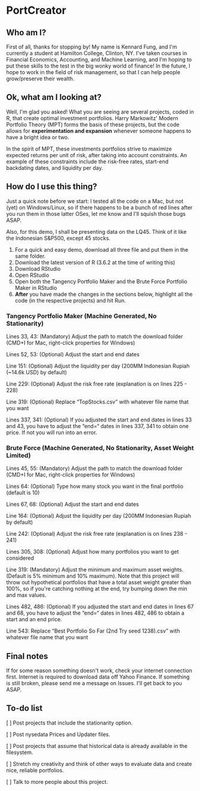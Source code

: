 # PortCreator

## Who am I?
First of all, thanks for stopping by! My name is Kennard Fung, and I'm currently a student at Hamilton College, Clinton, NY. I've taken courses in Financial Economics, Accounting, and Machine Learning, and I'm hoping to put these skills to the test in the big wonky world of finance! In the future, I hope to work in the field of risk management, so that I can help people grow/preserve their wealth.

## Ok, what am I looking at?

Well, I'm glad you asked! What you are seeing are several projects, coded in R, that create optimal investment portfolios. Harry Markowitz' Modern Portfolio Theory (MPT) forms the basis of these projects, but the code allows for **experimentation and expansion** whenever someone happens to have a bright idea or two.

In the spirit of MPT, these investments portfolios strive to maximize expected returns per unit of risk, after taking into account constraints. An example of these constraints include the risk-free rates, start-end backdating dates, and liquidity per day.

## How do I use this thing?
Just a quick note before we start: I tested all the code on a Mac, but not (yet) on Windows/Linux, so if there happens to be a bunch of red lines after you run them in those latter OSes, let me know and I'll squish those bugs ASAP.

Also, for this demo, I shall be presenting data on the LQ45. Think of it like the Indonesian S&P500, except 45 stocks.

1. For a quick and easy demo, download all three file and put them in the same folder.
2. Download the latest version of R (3.6.2 at the time of writing this)
3. Download RStudio
4. Open RStudio
5. Open both the Tangency Portfolio Maker and the Brute Force Portfolio Maker in RStudio
6. **After** you have made the changes in the sections below, highlight all the code (in the respective projects) and hit Run.

### Tangency Portfolio Maker (Machine Generated, No Stationarity)

Lines 33, 43: (Mandatory) Adjust the path to match the download folder (CMD+I for Mac, right-click properties for Windows)

Lines 52, 53: (Optional) Adjust the start and end dates

Line 151: (Optional) Adjust the liquidity per day (200MM Indonesian Rupiah (~14.6k USD) by default)

Line 229: (Optional) Adjust the risk free rate (explanation is on lines 225 - 228)

Line 319: (Optional) Replace “TopStocks.csv” with whatever file name that you want

Lines 337, 341: (Optional) If you adjusted the start and end dates in lines 33 and 43, you have to adjust the “end=“ dates in lines 337, 341 to obtain one price. If not you will run into an error.

### Brute Force (Machine Generated, No Stationarity, Asset Weight Limited)

Lines 45, 55: (Mandatory) Adjust the path to match the download folder (CMD+I for Mac, right-click properties for Windows)

Lines 64: (Optional) Type how many stock you want in the final portfolio (default is 10)

Lines 67, 68: (Optional) Adjust the start and end dates

Line 164: (Optional) Adjust the liquidity per day (200MM Indonesian Rupiah by default)

Line 242: (Optional) Adjust the risk free rate (explanation is on lines 238 - 241)

Lines 305, 308: (Optional) Adjust how many portfolios you want to get considered

Line 319: (Mandatory) Adjust the minimum and maximum asset weights. (Default is 5% minimum and 10% maximum). Note that this project will throw out hypothetical portfolios that have a total asset weight greater than 100%, so if you're catching nothing at the end, try bumping down the min and max values.

Lines 482, 486: (Optional) If you adjusted the start and end dates in lines 67 and 68, you have to adjust the “end=“ dates in lines 482, 486 to obtain a start and an end price.

Line 543: Replace “Best Portfolio So Far (2nd Try seed 1238).csv” with whatever file name that you want

## Final notes

If for some reason something doesn't work, check your internet connection first. Internet is required to download data off Yahoo Finance.
If something is still broken, please send me a message on Issues. I'll get back to you ASAP.

## To-do list
[ ] Post projects that include the stationarity option.

[ ] Post nysedata Prices and Updater files.

[ ] Post projects that assume that historical data is already available in the filesystem.

[ ] Stretch my creativity and think of other ways to evaluate data and create nice, reliable portfolios.

[ ] Talk to more people about this project.
